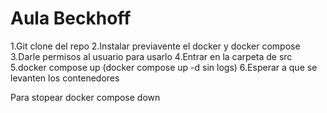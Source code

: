 # Aula Beckhoff
1.Git clone del repo
2.Instalar previavente el docker y docker compose
3.Darle permisos al usuario para usarlo
4.Entrar en la carpeta de src 
5.docker compose up (docker compose up -d sin logs)
6.Esperar a que se levanten los contenedores

Para stopear
docker compose down

